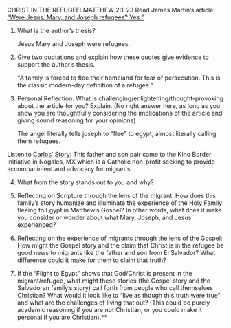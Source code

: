 CHRIST IN THE REFUGEE: MATTHEW 2:1-23
Read James Martin’s article: [“Were Jesus, Mary, and Joseph refugees? Yes.”](https://www.americamagazine.org/faith/2017/12/27/were-jesus-mary-and-joseph-refugees-yes) 

1.  What is the author’s thesis?  
      
      Jesus Mary and Joseph were refugees.
    
2.  Give two quotations and explain how these quotes give evidence to support the author’s thesis.  
      
      "A family is forced to flee their homeland for fear of persecution. This is the classic modern-day definition of a refugee."
      
    
3.  Personal Reflection: What is challenging/enlightening/thought-provoking about the article for you? Explain. (No right answer here, as long as you show you are thoughtfully considering the implications of the article and giving sound reasoning for your opinions)  
      
      The angel literally tells joseph to "flee" to egypt, almost literally calling them refugees. 
    

Listen to [Carlos’ Story:](https://drive.google.com/file/d/1RtRQL8ObRQTVd5nBMRBB2m1mcQ6cx9NO/view?usp=sharing) This father and son pair came to the Kino Border Initiative in Nogales, MX which is a Catholic non-profit seeking to provide accompaniment and advocacy for migrants. 

4.  What from the story stands out to you and why?  
      
      
      
    
5.  Reflecting on Scripture through the lens of the migrant: How does this family’s story humanize and illuminate the experience of the Holy Family fleeing to Egypt in Matthew’s Gospel? In other words, what does it make you consider or wonder about what Mary, Joseph, and Jesus’ experienced?  
      
      
      
    
6.  Reflecting on the experience of migrants through the lens of the Gospel: How might the Gospel story and the claim that Christ is in the refugee be good news to migrants like the father and son from El Salvador? What difference could it make for them to claim that truth?  
      
      
      
      
    
7.  If the “Flight to Egypt” shows that God/Christ is present in the migrant/refugee, what might these stories (the Gospel story and the Salvadoran family’s story) call forth from people who call themselves Christian? What would it look like to “live as though this truth were true” and what are the challenges of living that out? (This could be purely academic reasoning if you are not Christian, or you could make it personal if you are Christian).**